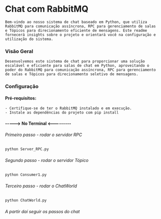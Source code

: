 # Chat com RabbitMQ


    Bem-vindo ao nosso sistema de chat baseado em Python, que utiliza RabbitMQ para comunicação assíncrona, RPC para gerenciamento de salas e Tópicos para direcionamento eficiente de mensagens. Este readme fornecerá insights sobre o projeto e orientará você na configuração e utilização do sistema.

### Visão Geral

    Desenvolvemos este sistema de chat para proporcionar uma solução escalável e eficiente para salas de chat em Python, aproveitando o poder do RabbitMQ para comunicação assíncrona, RPC para gerenciamento de salas e Tópicos para direcionamento seletivo de mensagens.

### Configuração

#### Pré-requisitos:

    - Certifique-se de ter o RabbitMQ instalado e em execução.
    - Instale as dependências do projeto com pip install


#### -----> No Terminal <---------

###### Primeiro passo - rodar o servidor RPC

~~~python 
python Server_RPC.py
~~~

###### Segundo passo - rodar o servidor Tópico

~~~python 
python Consumer1.py
~~~


###### Terceiro passo - rodar o ChatWorld

~~~python 
python ChatWorld.py
~~~


###### A partir daí seguir os passos do chat


